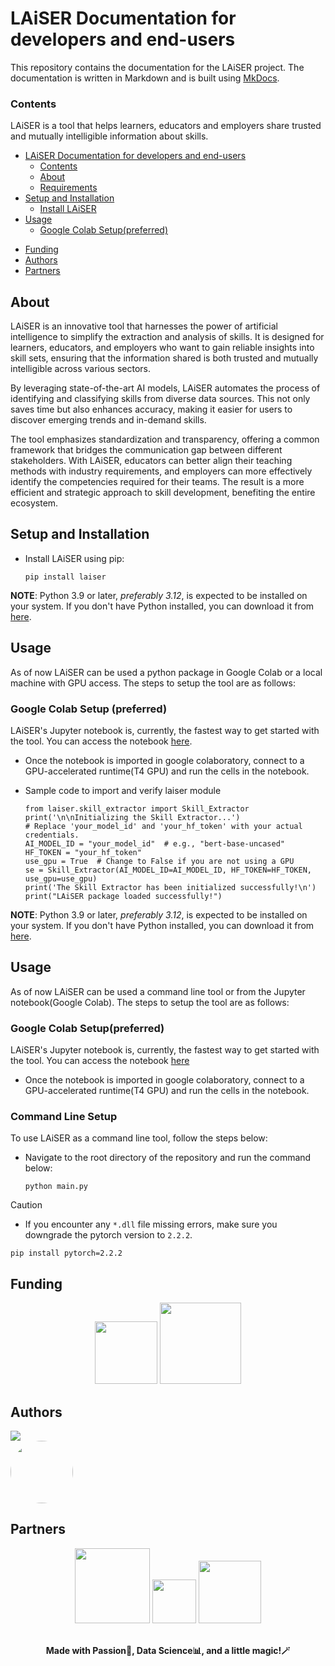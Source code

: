 # LAiSER Documentation for developers and end-users

This repository contains the documentation for the LAiSER project. The documentation is written in Markdown and is built using [MkDocs](https://www.mkdocs.org/).


### Contents
LAiSER is a tool that helps learners, educators and employers share trusted and mutually intelligible information about skills​.

- [LAiSER Documentation for developers and end-users](#laiser-documentation-for-developers-and-end-users)
    - [Contents](#contents)
  - [About](#about)
  - [Requirements](#requirements)
- [Setup and Installation](#setup-and-installation)
  - [Install LAiSER](#install-LAiSER)
- [Usage](#usage)
  - [Google Colab Setup(preferred)](#google-colab-setuppreferred)
<!-- - [Examples](#examples) -->
- [Funding](#funding)
- [Authors](#authors)
- [Partners](#partners)

## About
LAiSER is an innovative tool that harnesses the power of artificial intelligence to simplify the extraction and analysis of skills. It is designed for learners, educators, and employers who want to gain reliable insights into skill sets, ensuring that the information shared is both trusted and mutually intelligible across various sectors.

By leveraging state-of-the-art AI models, LAiSER automates the process of identifying and classifying skills from diverse data sources. This not only saves time but also enhances accuracy, making it easier for users to discover emerging trends and in-demand skills.

The tool emphasizes standardization and transparency, offering a common framework that bridges the communication gap between different stakeholders. With LAiSER, educators can better align their teaching methods with industry requirements, and employers can more effectively identify the competencies required for their teams. The result is a more efficient and strategic approach to skill development, benefiting the entire ecosystem.

## Setup and Installation

- Install LAiSER using pip:

  ```shell
  pip install laiser
  ```
**NOTE**: Python 3.9 or later, *preferably 3.12*, is expected to be installed on your system. If you don't have Python installed, you can download it from [here](https://www.python.org/downloads/).

## Usage

As of now LAiSER can be used a python package in Google Colab or a local machine with GPU access. The steps to setup the tool are as follows:

### Google Colab Setup (preferred)
LAiSER's Jupyter notebook is, currently, the fastest way to get started with the tool. You can access the notebook [here](https://github.com/LAiSER-Software/extract-module/blob/development/dev_space/Extract%20Function%20Colab%20Execution.ipynb).

- Once the notebook is imported in google colaboratory, connect to a GPU-accelerated runtime(T4 GPU) and run the cells in the notebook.

- Sample code to import and verify laiser module
  ```shell
  from laiser.skill_extractor import Skill_Extractor
  print('\n\nInitializing the Skill Extractor...')
  # Replace 'your_model_id' and 'your_hf_token' with your actual credentials.
  AI_MODEL_ID = "your_model_id"  # e.g., "bert-base-uncased"
  HF_TOKEN = "your_hf_token"
  use_gpu = True  # Change to False if you are not using a GPU
  se = Skill_Extractor(AI_MODEL_ID=AI_MODEL_ID, HF_TOKEN=HF_TOKEN, use_gpu=use_gpu)
  print('The Skill Extractor has been initialized successfully!\n')
  print("LAiSER package loaded successfully!")
  ```
  
**NOTE**: Python 3.9 or later, *preferably 3.12*, is expected to be installed on your system. If you don't have Python installed, you can download it from [here](https://www.python.org/downloads/).


## Usage

As of now LAiSER can be used a command line tool or from the Jupyter notebook(Google Colab). The steps to setup the tool are as follows:

### Google Colab Setup(preferred)
LAiSER's Jupyter notebook is, currently, the fastest way to get started with the tool. You can access the notebook [here](/notebooks/Extract%20Function%20Colab%20Execution.ipynb)

- Once the notebook is imported in google colaboratory, connect to a GPU-accelerated runtime(T4 GPU) and run the cells in the notebook.

### Command Line Setup
To use LAiSER as a command line tool, follow the steps below:

- Navigate to the root directory of the repository and run the command below:
  ```shell
  python main.py
  ```

> [!CAUTION]
> - If you encounter any `*.dll` file missing errors, make sure you downgrade the pytorch version to `2.2.2`.
```shell
pip install pytorch=2.2.2
```


<!-- ## Examples -->


## Funding
<div align="center">
<img src="https://i.imgur.com/XtgngBz.png" width="100px"/>
<img src="https://i.imgur.com/a2SNYma.jpeg" width="130px"/>
</div>

## Authors

<a href="https://github.com/LAiSER-Software/extract-module/graphs/contributors">
  <img src="https://contrib.rocks/image?repo=LAiSER-Software/docs" />
<div style="width:100px; height:100px; border-radius:50%; overflow:hidden;">
    <img src="https://github.com/bharat21999.png" width="100" height="100" style="object-fit: cover;"/>
</div>
</a>


## Partners
<div align="center">
<img src="https://i.imgur.com/hMb5n6T.png" width="120px"/>
<img src="https://i.imgur.com/dxz2Udo.png" width="70px"/>
<img src="https://i.imgur.com/5O1EuFU.png" width="100px"/>
</div>



</br>
<p align='center'> <b> Made with Passion💖, Data Science📊, and a little magic!🪄 </b></p>
